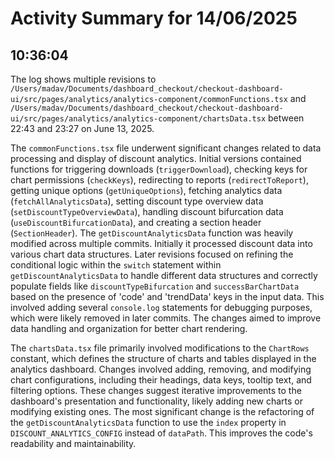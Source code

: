 # Activity Summary for 14/06/2025

## 10:36:04
The log shows multiple revisions to `/Users/madav/Documents/dashboard_checkout/checkout-dashboard-ui/src/pages/analytics/analytics-component/commonFunctions.tsx` and `/Users/madav/Documents/dashboard_checkout/checkout-dashboard-ui/src/pages/analytics/analytics-component/chartsData.tsx` between 22:43 and 23:27 on June 13, 2025.

The `commonFunctions.tsx` file underwent significant changes related to data processing and display of discount analytics.  Initial versions contained functions for triggering downloads (`triggerDownload`),  checking keys for chart permissions (`checkKeys`), redirecting to reports (`redirectToReport`), getting unique options (`getUniqueOptions`), fetching analytics data (`fetchAllAnalyticsData`),  setting discount type overview data (`setDiscountTypeOverviewData`), handling discount bifurcation data (`useDiscountBifurcationData`), and creating a section header (`SectionHeader`).  The `getDiscountAnalyticsData` function was heavily modified across multiple commits.  Initially it processed discount data into various chart data structures. Later revisions focused on refining the conditional logic within the `switch` statement within `getDiscountAnalyticsData` to handle different data structures and correctly populate fields like `discountTypeBifurcation` and `successBarChartData` based on the presence of 'code' and 'trendData' keys in the input data. This involved adding several `console.log` statements for debugging purposes, which were likely removed in later commits.  The changes aimed to improve data handling and organization for better chart rendering.


The `chartsData.tsx` file primarily involved modifications to the `ChartRows` constant, which defines the structure of charts and tables displayed in the analytics dashboard. Changes involved adding, removing, and modifying chart configurations, including their headings, data keys, tooltip text, and filtering options. These changes suggest iterative improvements to the dashboard's presentation and functionality, likely adding new charts or modifying existing ones.  The most significant change is the refactoring of the `getDiscountAnalyticsData` function to use the `index` property in `DISCOUNT_ANALYTICS_CONFIG` instead of `dataPath`. This improves the code's readability and maintainability.
